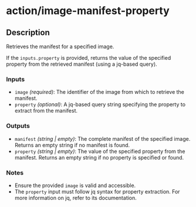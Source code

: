# action/image-manifest-property

## Description
Retrieves the manifest for a specified image.

If the `inputs.property` is provided, returns the value of the specified property from the retrieved manifest (using a jq-based query).

### Inputs
- ``image`` _(required)_: The identifier of the image from which to retrieve the manifest.
- ``property`` _(optional)_: A jq-based query string specifying the property to extract from the manifest.

### Outputs
- ``manifest`` _(string | empty)_: The complete manifest of the specified image. Returns an empty string if no manifest is found.
- ``property`` _(string | empty)_: The value of the specified property from the manifest. Returns an empty string if no property is specified or found.

### Notes
- Ensure the provided `image` is valid and accessible.
- The `property` input must follow jq syntax for property extraction. For more information on jq, refer to its documentation.
